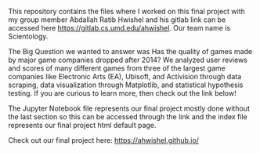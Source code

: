 This repository contains the files where I worked on this final project with my group member Abdallah Ratib Hwishel and his gitlab link can be accessed here https://gitlab.cs.umd.edu/ahwishel. Our team name is Scientology.

The Big Question we wanted to answer was Has the quality of games made by major game companies dropped after 2014? We analyzed user reviews and scores of many different games from three of the largest game companies like Electronic Arts (EA), Ubisoft, and Activision through data scraping, data visualization through Matplotlib, and statistical hypothesis testing. If you are curious to learn more, then check out the link below!  

The Jupyter Notebook file represents our final project mostly done without the last section so this can be accessed through the link and the index file represents our final project html default page.

Check out our final project here: https://ahwishel.github.io/
